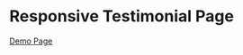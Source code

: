 #  Responsive Testimonial Page
[Demo Page](https://responsive-testimonial-page-2fessilse-wanderleedev.vercel.app/)